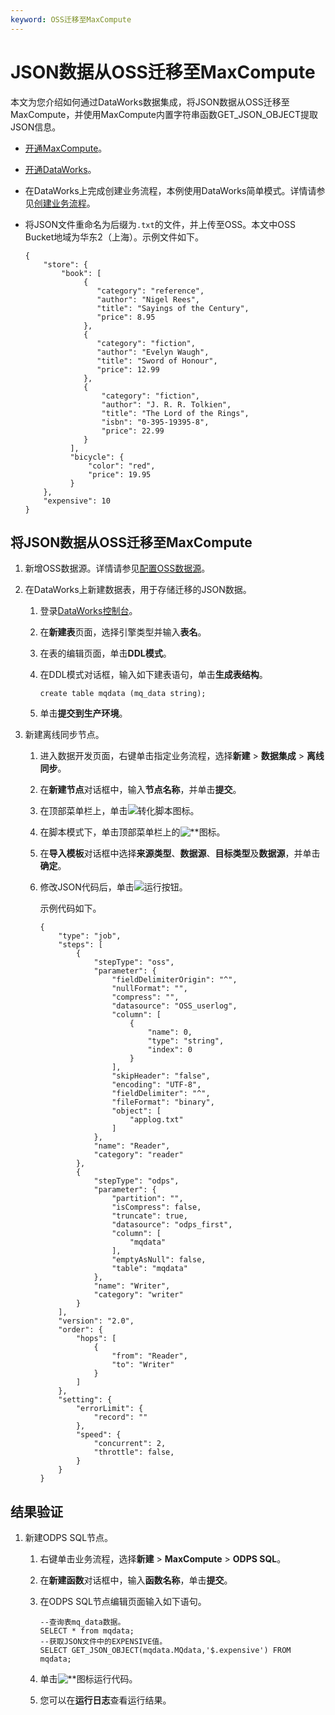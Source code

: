 ```yaml
---
keyword: OSS迁移至MaxCompute
---
```


# JSON数据从OSS迁移至MaxCompute

本文为您介绍如何通过DataWorks数据集成，将JSON数据从OSS迁移至MaxCompute，并使用MaxCompute内置字符串函数GET\_JSON\_OBJECT提取JSON信息。

-   [开通MaxCompute](/intl.zh-CN/准备工作/开通MaxCompute.md)。
-   [开通DataWorks](https://common-buy.aliyun.com/)。
-   在DataWorks上完成创建业务流程，本例使用DataWorks简单模式。详情请参见[创建业务流程]()。
-   将JSON文件重命名为后缀为`.txt`的文件，并上传至OSS。本文中OSS Bucket地域为华东2（上海）。示例文件如下。

    ```
    {
        "store": {
            "book": [
                 {
                    "category": "reference",
                    "author": "Nigel Rees",
                    "title": "Sayings of the Century",
                    "price": 8.95
                 },
                 {
                    "category": "fiction",
                    "author": "Evelyn Waugh",
                    "title": "Sword of Honour",
                    "price": 12.99
                 },
                 {
                     "category": "fiction",
                     "author": "J. R. R. Tolkien",
                     "title": "The Lord of the Rings",
                     "isbn": "0-395-19395-8",
                     "price": 22.99
                 }
              ],
              "bicycle": {
                  "color": "red",
                  "price": 19.95
              }
        },
        "expensive": 10
    }
    ```


## 将JSON数据从OSS迁移至MaxCompute

1.  新增OSS数据源。详情请参见[配置OSS数据源]()。

2.  在DataWorks上新建数据表，用于存储迁移的JSON数据。

    1.  登录[DataWorks控制台](https://workbench.data.aliyun.com/console)。

    2.  在**新建表**页面，选择引擎类型并输入**表名**。

    3.  在表的编辑页面，单击**DDL模式**。

    4.  在DDL模式对话框，输入如下建表语句，单击**生成表结构**。

        ```
        create table mqdata (mq_data string);
        ```

    5.  单击**提交到生产环境**。

3.  新建离线同步节点。

    1.  进入数据开发页面，右键单击指定业务流程，选择**新建** \> **数据集成** \> **离线同步**。

    2.  在**新建节点**对话框中，输入**节点名称**，并单击**提交**。

    3.  在顶部菜单栏上，单击![转化脚本](https://static-aliyun-doc.oss-cn-hangzhou.aliyuncs.com/assets/img/zh-CN/8793359951/p100995.png)图标。

    4.  在脚本模式下，单击顶部菜单栏上的![**](https://static-aliyun-doc.oss-cn-hangzhou.aliyuncs.com/assets/img/zh-CN/8793359951/p101002.png)图标。

    5.  在**导入模板**对话框中选择**来源类型**、**数据源**、**目标类型**及**数据源**，并单击**确定**。

    6.  修改JSON代码后，单击![运行](https://static-aliyun-doc.oss-cn-hangzhou.aliyuncs.com/assets/img/zh-CN/8793359951/p101008.png)按钮。

        示例代码如下。

        ```
        {
            "type": "job",
            "steps": [
                {
                    "stepType": "oss",
                    "parameter": {
                        "fieldDelimiterOrigin": "^",
                        "nullFormat": "",
                        "compress": "",
                        "datasource": "OSS_userlog",
                        "column": [
                            {
                                "name": 0,
                                "type": "string",
                                "index": 0
                            }
                        ],
                        "skipHeader": "false",
                        "encoding": "UTF-8",
                        "fieldDelimiter": "^",
                        "fileFormat": "binary",
                        "object": [
                            "applog.txt"
                        ]
                    },
                    "name": "Reader",
                    "category": "reader"
                },
                {
                    "stepType": "odps",
                    "parameter": {
                        "partition": "",
                        "isCompress": false,
                        "truncate": true,
                        "datasource": "odps_first",
                        "column": [
                            "mqdata"
                        ],
                        "emptyAsNull": false,
                        "table": "mqdata"
                    },
                    "name": "Writer",
                    "category": "writer"
                }
            ],
            "version": "2.0",
            "order": {
                "hops": [
                    {
                        "from": "Reader",
                        "to": "Writer"
                    }
                ]
            },
            "setting": {
                "errorLimit": {
                    "record": ""
                },
                "speed": {
                    "concurrent": 2,
                    "throttle": false,
                }
            }
        }
        ```


## 结果验证

1.  新建ODPS SQL节点。

    1.  右键单击业务流程，选择**新建** \> **MaxCompute** \> **ODPS SQL**。

    2.  在**新建函数**对话框中，输入**函数名称**，单击**提交**。

    3.  在ODPS SQL节点编辑页面输入如下语句。

        ```
        --查询表mq_data数据。
        SELECT * from mqdata;
        --获取JSON文件中的EXPENSIVE值。
        SELECT GET_JSON_OBJECT(mqdata.MQdata,'$.expensive') FROM mqdata;
        ```

    4.  单击![**](https://static-aliyun-doc.oss-cn-hangzhou.aliyuncs.com/assets/img/zh-CN/9993359951/p100471.png)图标运行代码。

    5.  您可以在**运行日志**查看运行结果。


